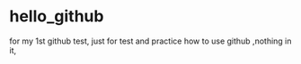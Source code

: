 # hello_github
for my 1st github test, just for test and practice how to use github ,nothing in it,
